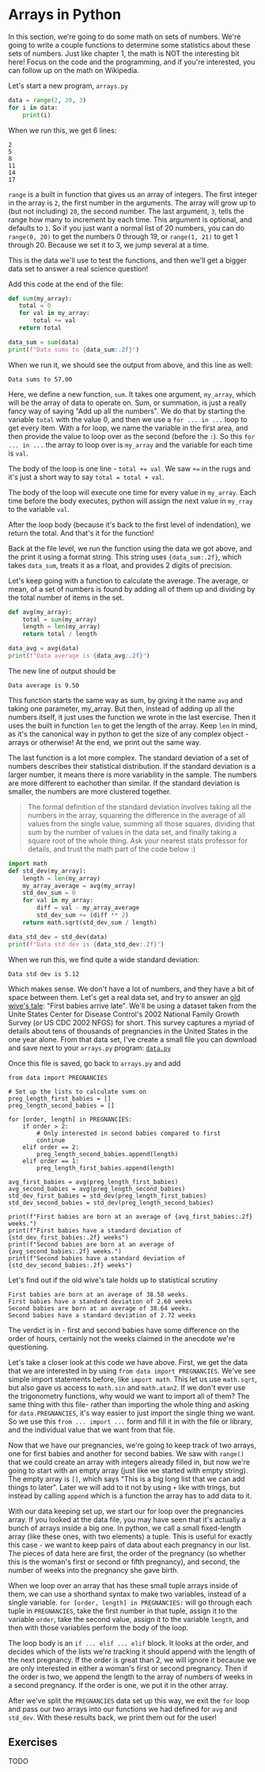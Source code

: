 # Arrays in Python

In this section, we're going to do some math on sets of numbers. We're going
to write a couple functions to determine some statistics about these sets of
numbers. Just like chapter 1, the math is NOT the interesting bit here! Focus on
the code and the programming, and if you're interested, you can follow up on the
math on Wikipedia.

Let's start a new program, `arrays.py`

```python
data = range(2, 20, 3)
for i in data:
    print(i)
```

When we run this, we get 6 lines:

```
2
5
8
11
14
17
```
 
 `range` is a built in function that gives us an array of integers. The first
 integer in the array is `2`, the first number in the arguments. The array will
 grow up to (but not including) `20`, the second number. The last argument, `3`,
 tells the range how many to increment by each time. This argument is optional,
 and defaults to `1`. So if you just want a normal list of 20 numbers, you can
 do `range(0, 20)` to get the numbers 0 through 19, or `range(1, 21)` to get
 1 through 20. Because we set it to 3, we jump several at a time.

 This is the data we'll use to test the functions, and then we'll get a bigger
 data set to answer a real science question!

Add this code at the end of the file:

 ```python
 def sum(my_array):
    total = 0
    for val in my_array:
        total += val
    return total

data_sum = sum(data)
print(f"Data sums to {data_sum:.2f}")
```
 
 When we run it, we should see the output from above, and this line as well:

 ```
Data sums to 57.00
 ```

Here, we define a new function, `sum`. It takes one argument, `my_array`,
which will be the array of data to operate on. Sum, or summation, is just a
really fancy way of saying "Add up all the numbers". We do that by starting
the variable `total` with the value 0, and then we use a `for ... in ...`
loop to get every item. With a for loop, we name the variable in the first
area, and then provide the value to loop over as the second (before the `:`).
So this `for ... in ...` the array to loop over is `my_array` and the
variable for each time is `val`.

The body of the loop is one line - `total += val`. We saw `+=` in the rugs and
it's just a short way to say `total = total + val`.

The body of the loop will execute one time for every value in `my_array`. Each
time before the body executes, python will assign the next value in `my_rray` to
the variable `val`.

After the loop body (because it's back to the first level of indendation), we
return the total. And that's it for the function!

Back at the file level, we run the function using the data we got above, and
the print it using a format string. This string uses `{data_sum:.2f}`, which
takes `data_sum`, treats it as a `f`loat, and provides 2 digits of precision.

Let's keep going with a function to calculate the average. The average, or mean,
of a set of numbers is found by adding all of them up and dividing by the total
number of items in the set. 

```py
def avg(my_array):
    total = sum(my_array)
    length = len(my_array)
    return total / length

data_avg = avg(data)
print(f"Data average is {data_avg:.2f}")
```

The new line of output should be

```
Data average is 9.50
```

This function starts the same way as sum, by giving it the name `avg` and taking
one parameter, my_array. But then, instead of adding up all the numbers itself,
it just uses the function we wrote in the last exercise. Then it uses the built
in function `len` to get the length of the array. Keep `len` in mind, as it's
the canonical way in python to get the size of any complex object - arrays or
otherwise! At the end, we print out the same way.

The last function is a lot more complex. The standard deviation of a set of
numbers describes their statistical distribution. If the standard deviation is
a larger number, it means there is more variability in the sample. The numbers
are more different to eachother than similar. If the standard deviation is
smaller, the numbers are more clustered together.

> The formal definition of the standard deviation involves taking all the
numbers in the array, squareing the difference in the average of all values from
the single value, summing all those squares, dividing that sum by the number of
values in the data set, and finally taking a square root of the whole thing. Ask
your nearest stats professor for details, and trust the math part of the code
below :)


```py
import math
def std_dev(my_array):
    length = len(my_array)
    my_array_average = avg(my_array)
    std_dev_sum = 0
    for val in my_array:
        diff = val - my_array_average
        std_dev_sum += (diff ** 2)
    return math.sqrt(std_dev_sum / length)

data_std_dev = std_dev(data)
print(f"Data std dev is {data_std_dev:.2f}")
```

When we run this, we find quite a wide standard deviation:

```
Data std dev is 5.12
```

Which makes sense. We don't have a lot of numbers, and they have a bit of space
between them. Let's get a real data set, and try to answer an
[old wive's tale](https://www.bbc.com/future/article/20171127-the-truth-about-three-childbirth-myths):
"First babies arrive late". We'll be using a dataset taken from the Unite States
Center for Disease Control's 2002 National Family Growth Survey (or US CDC 2002
NFGS) for short. This survey captures a myriad of details about tens of
thousands of pregnancies in the United States in the one year alone. From that
data set, I've create a small file you can download and save next to your
`arrays.py` program:
[`data.py`](https://raw.githubusercontent.com/DavidSouther/software_craftsmanship/master/02_functions_arrays_strings/03_arrays/data.py)

Once this file is saved, go back to `arrays.py` and add

```
from data import PREGNANCIES

# Set up the lists to calculate sums on
preg_length_first_babies = []
preg_length_second_babies = []

for [order, length] in PREGNANCIES:
    if order > 2:
        # Only interested in second babies compared to first
        continue
    elif order == 2:
        preg_length_second_babies.append(length)
    elif order == 1:
        preg_length_first_babies.append(length)

avg_first_babies = avg(preg_length_first_babies)
avg_second_babies = avg(preg_length_second_babies)
std_dev_first_babies = std_dev(preg_length_first_babies)
std_dev_second_babies = std_dev(preg_length_second_babies)

print(f"First babies are born at an average of {avg_first_babies:.2f} weeks.")
print(f"First babies have a standard deviation of {std_dev_first_babies:.2f} weeks")
print(f"Second babies are born at an average of {avg_second_babies:.2f} weeks.")
print(f"Second babies have a standard deviation of {std_dev_second_babies:.2f} weeks")
```

Let's find out if the old wive's tale holds up to statistical scrutiny

```
First babies are born at an average of 38.58 weeks.
First babies have a standard deviation of 2.68 weeks
Second babies are born at an average of 38.64 weeks.
Second babies have a standard deviation of 2.72 weeks
```

The verdict is in - first and second babies have some difference on the order
of hours, certainly not the weeks claimed in the anecdote we're questioning.

Let's take a closer look at this code we have above. First, we get the data that
we are interested in by using `from data import PREGNANCIES`. We've see simple
import statements before, like `import math`. This let us use `math.sqrt`, but
also gave us access to `math.sin` and `math.atan2`. If we don't ever use the
trigonometry functions, why would we want to import all of them? The same thing
with this file- rather than importing the whole thing and asking for
`data.PREGNANCIES`, it's way easier to just import the single thing we want. So
we use this `from ... import ...` form and fill it in with the file or library,
and the individual value that we want from that file.

Now that we have our pregnancies, we're going to keep track of two arrays, one
for first babies and another for second babies. We saw with `range()` that we
could create an array with integers already filled in, but now we're going to
start with an empty array (just like we started with empty string). The empty
array is `[]`, which says "This is a big long list that we can add things to
later". Later we will add to it not by using `+` like with trings, but instead
by calling `append` which is a function the array has to add data to it.

With our data keeping set up, we start our for loop over the pregnancies array.
If you looked at the data file, you may have seen that it's actually a bunch of
arrays inside a big one. In python, we call a small fixed-length array (like
these ones, with two elements) a tuple. This is useful for exactly this case -
we want to keep pairs of data about each pregnancy in our list. The pieces of
data here are first, the order of the pregnancy (so whether this is the woman's
first or second or fifth pregnancy), and second, the number of weeks into the
pregnancy she gave birth.

When we loop over an array that has these small tuple arrays inside of them, we
can use a shorthand syntax to make two variables, instead of a single variable.
`for [order, length] in PREGNANCIES:` will go through each tuple in
`PREGNANCIES`, take the first number in that tuple, assign it to the variable
`order`, take the second value, assign it to the variable `length`, and then
with those variables perform the body of the loop.

The loop body is an `if ... elif ... elif` block. It looks at the order, and
decides which of the lists we're tracking it should append with the length of
the next pregnancy. If the order is great than 2, we will ignore it because we
are only interested in either a woman's first or second pregnancy. Then if the
order is two, we append the length to the array of numbers of weeks in a second
pregnancy. If the order is one, we put it in the other array.

After we've split the `PREGNANCIES` data set up this way, we exit the `for` loop
and pass our two arrays into our functions we had defined for `avg` and
`std_dev`. With these results back, we print them out for the user!

## Exercises

TODO